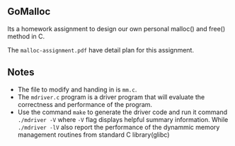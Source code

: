 GoMalloc
-----------

Its a homework assignment to design our own personal
malloc() and free() method in C.

The `malloc-assignment.pdf` have detail plan
for this assignment.

Notes
-------
* The file to modify and handing in is `mm.c`.
* The `mdriver.c` program is a driver program that will
evaluate the correctness and performance of the program.
* Use the command `make` to generate the driver code and run
it command `./mdriver -V` where `-V` flag displays helpful
summary information. While `./mdriver -lV` also report the performance
of the dynammic memory management routines from standard C library(glibc)
